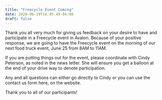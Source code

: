 ```yaml
---
title: "Freecycle Event Coming"
date: 2020-06-19T14:45:49-04:00
draft: false
---
```


Thank you all very much for giving us feedback on your desire to have and participate in a Freecycle event in Avalon. Because of your positive response, we are going to have the Freecycle event on the morning of our next food truck event, June 25 from 8AM to 11AM.

If you are putting things out for the event, please coordinate with Cindy Peterson, as noted in the news letter. She will ensure you get a balloon at the end of your drive way to denote participation.

Any and all questions can either go directly to Cindy or you can use the contact us form here, on the website.

Thank you to all of our participants!
